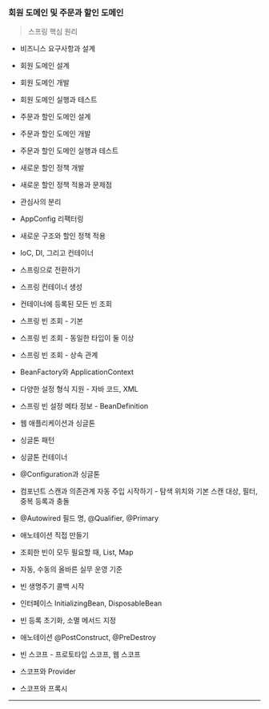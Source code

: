 ### 회원 도메인 및 주문과 할인 도메인 
> 스프링 핵심 원리

* 비즈니스 요구사항과 설계
* 회원 도메인 설계
* 회원 도메인 개발
* 회원 도메인 실행과 테스트
* 주문과 할인 도메인 설계
* 주문과 할인 도메인 개발
* 주문과 할인 도메인 실행과 테스트
* 새로운 할인 정책 개발
* 새로운 할인 정책 적용과 문제점
* 관심사의 분리
* AppConfig 리팩터링
* 새로운 구조와 할인 정책 적용
* IoC, DI, 그리고 컨테이너
* 스프링으로 전환하기

* 스프링 컨테이너 생성
* 컨테이너에 등록된 모든 빈 조회
* 스프링 빈 조회 - 기본
* 스프링 빈 조회 - 동일한 타입이 둘 이상
* 스프링 빈 조회 - 상속 관계
* BeanFactory와 ApplicationContext
* 다양한 설정 형식 지원 - 자바 코드, XML
* 스프링 빈 설정 메타 정보 - BeanDefinition

* 웹 애플리케이션과 싱글톤
*  싱글톤 패턴
*  싱글톤 컨테이너
* @Configuration과 싱글톤

* 컴포넌트 스캔과 의존관계 자동 주입 시작하기 - 탐색 위치와 기본 스캔 대상, 필터, 중복 등록과 충돌


* @Autowired 필드 명, @Qualifier, @Primary
* 애노테이션 직접 만들기
* 조회한 빈이 모두 필요할 때, List, Map
* 자동, 수동의 올바른 실무 운영 기준

* 빈 생명주기 콜백 시작
* 인터페이스 InitializingBean, DisposableBean
* 빈 등록 초기화, 소멸 메서드 지정
* 애노테이션 @PostConstruct, @PreDestroy


*  빈 스코프 - 프로토타입 스코프, 웹 스코프
* 스코프와 Provider
* 스코프와 프록시

<hr>
